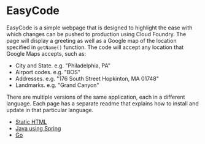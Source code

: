 EasyCode
=

EasyCode is a simple webpage that is designed to highlight the ease with which changes can be pushed to production using Cloud Foundry. 
The page will display a greeting as well as a Google map of the location specified in `getName()` function. The code 
will accept any location that Google Maps accepts, such as:

*	City and State. e.g. "Philadelphia, PA"
*	Airport codes. e.g. "BOS"
*	Addresses. e.g. "176 South Street Hopkinton, MA 01748"
*	Landmarks. e.g. "Grand Canyon"

There are multiple versions of the same application, each in a different language. Each page has a separate readme that explains how to install and update in that particular language.
* [Static HTML](https://github.com/seethedata/easycode/tree/master/html)
* [Java using Spring](https://github.com/seethedata/easycode/tree/java)
* [Go](https://github.com/seethedata/easycode/tree/master/go)

